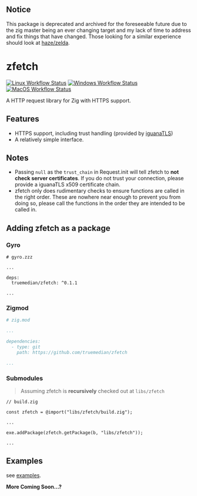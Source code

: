 ## Notice

This package is deprecated and archived for the foreseeable future due to the zig master being an ever changing target
and my lack of time to address and fix things that have changed. Those looking for a similar experience should look
at [haze/zelda](https://github.com/haze/zelda).

# zfetch

[![Linux Workflow Status](https://img.shields.io/github/workflow/status/truemedian/zfetch/Linux?label=Linux&style=for-the-badge)](https://github.com/truemedian/zfetch/actions/workflows/linux.yml)
[![Windows Workflow Status](https://img.shields.io/github/workflow/status/truemedian/zfetch/Windows?label=Windows&style=for-the-badge)](https://github.com/truemedian/zfetch/actions/workflows/windows.yml)
[![MacOS Workflow Status](https://img.shields.io/github/workflow/status/truemedian/zfetch/MacOS?label=MacOS&style=for-the-badge)](https://github.com/truemedian/zfetch/actions/workflows/macos.yml)

A HTTP request library for Zig with HTTPS support.

## Features

* HTTPS support, including trust handling (provided by [iguanaTLS](https://github.com/alexnask/iguanaTLS))
* A relatively simple interface.

## Notes

* Passing `null` as the `trust_chain` in Request.init will tell zfetch to **not check server certificates**. If you do
  not trust your connection, please provide a iguanaTLS x509 certificate chain.
* zfetch only does rudimentary checks to ensure functions are called in the right order. These are nowhere near enough
  to prevent you from doing so, please call the functions in the order they are intended to be called in.

## Adding zfetch as a package

### Gyro

```zzz
# gyro.zzz

...

deps:
  truemedian/zfetch: ^0.1.1

...
```

### Zigmod

```yaml
# zig.mod

...

dependencies:
  - type: git
    path: https://github.com/truemedian/zfetch

...
```

### Submodules

> Assuming zfetch is **recursively** checked out at `libs/zfetch`

```zig
// build.zig

const zfetch = @import("libs/zfetch/build.zig");

...

exe.addPackage(zfetch.getPackage(b, "libs/zfetch"));

...
```

## Examples

see [examples](https://github.com/truemedian/zfetch/tree/master/examples).

**More Coming Soon...?**
